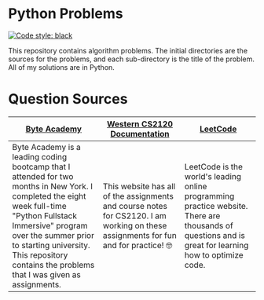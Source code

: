 # Python Problems
[![Code style: black](https://img.shields.io/badge/code%20style-black-000000.svg)](https://github.com/psf/black)

This repository contains algorithm problems. The initial directories are the sources for the problems, and each sub-directory is the title of the problem. All of my solutions are in Python. 

# Question Sources

| [Byte Academy](https://byteacademy.co/)    | [Western CS2120 Documentation](http://publish.uwo.ca/~rmoir3/index.html) | [LeetCode](https://leetcode.com/paulinakhew/) |
|-----------------|-----------------------------|-------|
| Byte Academy is a leading coding bootcamp that I attended for two months in New York. I completed the eight week full-time "Python Fullstack Immersive" program over the summer prior to starting university. This repository contains the problems that I was given as assignments. | This website has all of the assignments and course notes for CS2120. I am working on these assignments for fun and for practice! :nerd_face: | LeetCode is the world's leading online programming practice website. There are thousands of questions and is great for learning how to optimize code.
